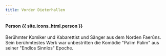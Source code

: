 ```yaml
---
title: Vorder Dieterhallen
---
```


#### Person {{ site.icons_html.person }}

Berühmter Komiker und Kabarettist und Sänger aus dem Norden Faerûns. Sein berühmtestes Werk war unbestritten die Komödie "Palim Palim" aus seiner "Endlos Sinnlos" Epoche.
